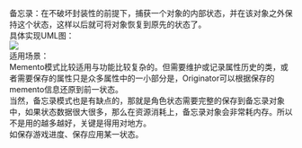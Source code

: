 备忘录：在不破坏封装性的前提下，捕获一个对象的内部状态，并在该对象之外保持这个状态，这样以后就可将对象恢复到原先的状态了。  
具体实现UML图：  
![](https://ws1.sinaimg.cn/large/006mOQRagy1fw835ilkfij328i0oowxd.jpg)  
适用场景：  
Memento模式比较适用与功能比较复杂的。但需要维护或记录属性历史的类，或者需要保存的属性只是众多属性中的一小部分是，Originator可以根据保存的memento信息还原到前一状态。  
当然，备忘录模式也是有缺点的，那就是角色状态需要完整的保存到备忘录对象中，如果状态数据很大很多，那么在资源消耗上，备忘录对象会非常耗内存。所以不是用的越多越好，关键是得用对地方。  
如保存游戏进度、保存应用某一状态。